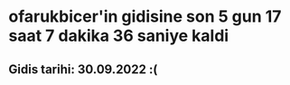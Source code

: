 # ofarukbicer'in gidisine son 5 gun 17 saat 7 dakika 36 saniye kaldi

## Gidis tarihi: 30.09.2022 :(